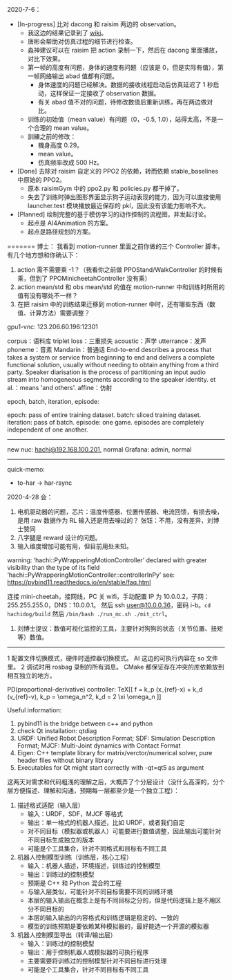 2020-7-6：
- [In-progress] 比对 dacong 和 raisim 两边的 observation。
  - 我这边的结果记录到了 [wiki](http://wiki.corp.hachibot.com/pages/viewpage.action?pageId=21790761)。
  - 唐彬会帮助对仿真过程的细节进行检查。
  - 淼神建议可以在 raisim 把 action 录制一下，然后在 dacong 里面播放，对比下效果。
  - 第一帧的高度有问题，身体的速度有问题（应该是 0，但是实际有值），第一帧网络输出 abad 值都有问题。
    - 身体速度的问题已经解决。数据的接收线程启动后仿真延迟了 1 秒启动，这样保证一定接收了 observation 数据。
    - 有关 abad 值不对的问题，待修改数值后重新训练，再在两边做对比。
  - 训练的初始值（mean value）有问题（0，-0.5, 1.0），站得太高，不是一个合理的 mean value。
  - 訓練之前的修改：
    - 機身高度 0.29。
    - mean value。
    - 仿真频率改成 500 Hz。
- [Done] 去除对 raisim 自定义的 PPO2 的依赖，转而依赖 stable_baselines 中原始的 PPO2。
  - 原本 raisimGym 中的 ppo2.py 和 policies.py 都干掉了。
  - 失去了训练时弹出图形界面显示狗子运动表现的能力，因为可以直接使用 launcher.test 模块播放最近保存的 pkl，因此没有该能力影响不大。 
- [Planned] 绘制完整的基于模仿学习的动作控制的流程图，并发起讨论。
  - 起点是 AI4Animation 的方案。
  - 起点是路径规划的方案。

=======
博士：
我看到 motion-runner 里面之前你做的三个 Controller 脚本，有几个地方想和你确认下：
1. action 需不需要乘 -1？（我看你之前做 PPOStand/WalkController 的时候有乘，但到了 PPOMinicheetahController 没有乘）
2. action mean/std 和 obs mean/std 的值在 motion-runner 中和训练时所用的值有没有哪处不一样？
3. 在把 raisim 中的训练结果迁移到 motion-runner 中时，还有哪些东西（数值、计算方法）需要调整？


gpu1-vnc: 123.206.60.196:12301

corpus：语料库
triplet loss：三重损失
acoustic：声学
utterrance：发声
phoneme：音素
Mandarin：普通话
End-to-end describes a process that takes a system or service from beginning to end
  and delivers a complete functional solution,
  usually without needing to obtain anything from a third party.
Speaker diarisation is the process of partitioning an input audio stream
  into homogeneous segments according to the speaker identity.
et al.：means 'and others'.
affine：仿射

epoch, batch, iteration, episode:

epoch: pass of entire training dataset.
batch: sliced training dataset.
iteration: pass of batch.
episode: one game. episodes are completely independent of one another.

_______ _______
new nuc: hachi@192.168.100.201, normal
Grafana: admin, normal

_______ _______
quick-memo:
- to-har -> har-rsync

2020-4-28 会：
1. 电机驱动器的问题，芯片：温度传感器、位置传感器、电流回馈，有损去噪，是用 raw 数据作为 RL 输入还是用去噪过的？
   张钰：不用，没有差异，刘博士赞同
2. 八字腿是 reward 设计的问题。
3. 输入维度增加可能有用，但目前用处未知。

warning: ‘hachi::PyWrapperingMotionController’
 declared with greater visibility than the type of its field
  ‘hachi::PyWrapperingMotionController::controllerInPy’
see: https://pybind11.readthedocs.io/en/stable/faq.html

连接 mini-cheetah，接网线，PC 关 wifi，手动配置 IP 为 10.0.0.2，子网：255.255.255.0，DNS：10.0.0.1。
然后 ssh user@10.0.0.36，密码 i-b。`cd hachidog/build` 然后 `/bin/bash ./run_mc.sh ./mit_ctrl`。

1. 刘博士提议：数值可视化监控的工具，主要针对狗狗的状态（关节位置、扭矩等）数值。

_______ _______
1 配置文件切换模式，硬件时遥控器切换模式。
  AI 这边的可执行内容在 so 文件里。
2 调试时用 rosbag 录制的所有消息。
  CMake 都保证存在冲突的库依赖放到相互独立的地方。

PD(proportional-derivative) controller: TeX[[ f = k_p (x_{ref}-x) + k_d (v_{ref}-v), k_p = \omega_n^2, k_d = 2 \xi \omega_n ]]

Useful information:
1. pybind11 is the bridge between c++ and python
2. check Qt installation: qtdiag
3. URDF: Unified Robot Description Format; SDF: Simulation Description Format; MJCF: Multi-Joint dynamics with Contact Format
4. Eigen: C++ template library for matrix/verctor/numerical solver, pure header files without binary library
5. Executables for Qt might start correctly with -qt=qt5 as argument

这两天对需求和代码粗浅的理解之后，大概弄了个分层设计（没什么高深的，分个层方便描述、理解和沟通，预期每一层都至少是一个独立工程）：
1. 描述格式适配（输入层）
   - 输入：URDF，SDF，MJCF 等格式
   - 输出：单一格式的机器人描述，比如 URDF，或者我们自定
   - 对不同目标（模拟器或机器人）可能要进行数值调整，因此输出可能针对不同目标生成独立的版本
   - 可能是个工具集合，针对不同格式和目标有不同工具
2. 机器人控制模型训练（训练层，核心工程）
   - 输入：机器人描述，环境描述，训练过的控制模型
   - 输出：训练过的控制模型
   - 预期是 C++ 和 Python 混合的工程
   - 与输入层类似，可能针对不同目标需要不同的训练环境
   - 本层的输入输出在概念上是有不同目标之分的，但是代码逻辑上是不用区分不同目标的
   - 本层的输入输出的内容格式和训练逻辑是稳定的、一致的
   - 模型的训练预期是要依赖某种模拟器的，最好能选一个开源的模拟器
3. 机器人控制模型导出（转译/输出层）
   - 输入：训练过的控制模型
   - 输出：用于控制机器人或模拟器的可执行程序
   - 主要需要将训练过的控制模型针对不同目标进行处理
   - 可能是个工具集合，针对不同目标有不同工具
